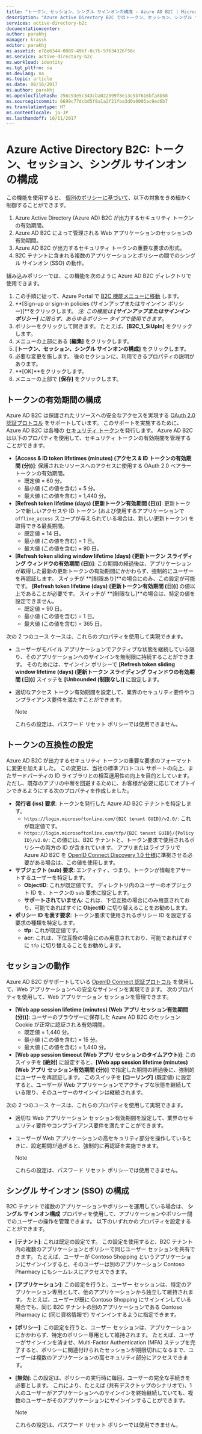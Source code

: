 ```yaml
---
title: "トークン、セッション、シングル サインオンの構成 - Azure AD B2C | Microsoft Docs"
description: "Azure Active Directory B2C でのトークン、セッション、シングル サインオンの構成"
services: active-directory-b2c
documentationcenter: 
author: parakhj
manager: krassk
editor: parakhj
ms.assetid: e78e6344-0089-49bf-8c7b-5f634326f58c
ms.service: active-directory-b2c
ms.workload: identity
ms.tgt_pltfrm: na
ms.devlang: na
ms.topic: article
ms.date: 08/16/2017
ms.author: parakhj
ms.openlocfilehash: 256c93e5c343cba022599f8e13c5b7616bfa8b58
ms.sourcegitcommit: 6699c77dcbd5f8a1a2f21fba3d0a0005ac9ed6b7
ms.translationtype: HT
ms.contentlocale: ja-JP
ms.lasthandoff: 10/11/2017
---
```

# <a name="azure-active-directory-b2c-token-session-and-single-sign-on-configuration"></a>Azure Active Directory B2C: トークン、セッション、シングル サインオンの構成

この機能を使用すると、 [個別のポリシーに基づいて](active-directory-b2c-reference-policies.md)、以下の対象をきめ細かく制御することができます。

1. Azure Active Directory (Azure AD) B2C が出力するセキュリティ トークンの有効期間。
2. Azure AD B2C によって管理される Web アプリケーションのセッションの有効期間。
3. Azure AD B2C が出力するセキュリティ トークンの重要な要求の形式。
4. B2C テナントに含まれる複数のアプリケーションとポリシーの間でのシングル サインオン (SSO) の動作。

組み込みポリシーでは、この機能を次のように Azure AD B2C ディレクトリで使用できます。

1. この手順に従って、Azure Portal で [B2C 機能メニューに移動](active-directory-b2c-app-registration.md#navigate-to-b2c-settings) します。
2. **[Sign-up or sign-in policies (サインアップまたはサインイン ポリシー)]**をクリックします。 *注: この機能は **[サインアップまたはサインイン ポリシー]** に限らず、あらゆるポリシー タイプで使用できます*。
3. ポリシーをクリックして開きます。 たとえば、**[B2C_1_SiUpIn]** をクリックします。
4. メニューの上部にある **[編集]** をクリックします。
5. **[トークン、セッション、シングル サインオンの構成]** をクリックします。
6. 必要な変更を施します。 後のセクションに、利用できるプロパティの説明があります。
7. **[OK]**をクリックします。
8. メニューの上部で **[保存]** をクリックします。

## <a name="token-lifetimes-configuration"></a>トークンの有効期間の構成

Azure AD B2C は保護されたリソースへの安全なアクセスを実現する [OAuth 2.0 認証プロトコル](active-directory-b2c-reference-protocols.md) をサポートしています。 このサポートを実施するために、Azure AD B2C は各種の [セキュリティ トークン](active-directory-b2c-reference-tokens.md)を発行します。 Azure AD B2C は以下のプロパティを使用して、セキュリティ トークンの有効期間を管理することができます。

* **[Access & ID token lifetimes (minutes) (アクセス & ID トークンの有効期間 (分))]**: 保護されたリソースへのアクセスに使用する OAuth 2.0 ベアラー トークンの有効期間。
  * 既定値 = 60 分。
  * 最小値 (この値を含む) = 5 分。
  * 最大値 (この値を含む) = 1,440 分。
* **[Refresh token lifetime (days) (更新トークン有効期間 (日))]**: 更新トークンで新しいアクセスや ID トークン (および使用するアプリケーションで `offline_access` スコープが与えられている場合は、新しい更新トークン) を取得できる最長期間。
  * 既定値 = 14 日。
  * 最小値 (この値を含む) = 1 日。
  * 最大値 (この値を含む) = 90 日。
* **[Refresh token sliding window lifetime (days) (更新トークン スライディング ウィンドウの有効期間 (日))]**: この期間の経過後は、アプリケーションが取得した最新の更新トークンの有効期間にかかわらず、強制的にユーザーを再認証します。 スイッチが **[制限あり]**の場合にのみ、この設定が可能です。 **[Refresh token lifetime (days) (更新トークン有効期間 (日))]** の値以上であることが必要です。 スイッチが **[制限なし]**の場合は、特定の値を設定できません。
  * 既定値 = 90 日。
  * 最小値 (この値を含む) = 1 日。
  * 最大値 (この値を含む) = 365 日。

次の 2 つのユース ケースは、これらのプロパティを使用して実現できます。

* ユーザーがモバイル アプリケーションでアクティブな状態を継続している限り、そのアプリケーションへのサインインを無制限に持続することができます。 そのためには、サインイン ポリシーで **[Refresh token sliding window lifetime (days) (更新トークン スライディング ウィンドウの有効期間 (日))]** スイッチを **[Unbounded (制限なし)]** に設定します。
* 適切なアクセス トークン有効期間を設定して、業界のセキュリティ要件やコンプライアンス要件を満たすことができます。

    > [!NOTE]
    > これらの設定は、パスワード リセット ポリシーでは使用できません。
    > 
    > 

## <a name="token-compatibility-settings"></a>トークンの互換性の設定

Azure AD B2C が出力するセキュリティ トークンの重要な要求のフォーマットに変更を加えました。 この変更は、当社の標準プロトコル サポートの向上、またサードパーティの ID ライブラリとの相互運用性の向上を目的としています。 ただし、既存のアプリの中断を回避するために、お客様が必要に応じてオプトインできるようにする次のプロパティを作成しました。

* **発行者 (iss) 要求**: トークンを発行した Azure AD B2C テナントを特定します。
  * `https://login.microsoftonline.com/{B2C tenant GUID}/v2.0/`: これが既定値です。
  * `https://login.microsoftonline.com/tfp/{B2C tenant GUID}/{Policy ID}/v2.0/`: この値には、B2C テナントと、トークン要求で使用されるポリシーの両方の ID が含まれています。 アプリまたはライブラリで Azure AD B2C を [OpenID Connect Discovery 1.0 仕様](http://openid.net/specs/openid-connect-discovery-1_0.html)に準拠させる必要がある場合は、この値を使用します。
* **サブジェクト (sub) 要求**: エンティティ、つまり、トークンが情報をアサートするユーザーを特定します。
  * **ObjectID**: これが既定値です。 ディレクトリ内のユーザーのオブジェクト ID を、トークンの `sub` 要求に設定します。
  * **サポートされていません**: これは、下位互換の場合にのみ用意されており、可能であればすぐに **ObjectID** に切り替えることをお勧めします。
* **ポリシー ID を表す要求**: トークン要求で使用されるポリシー ID を設定する要求の種類を特定します。
  * **tfp**: これが既定値です。
  * **acr**: これは、下位互換の場合にのみ用意されており、可能であればすぐに `tfp` に切り替えることをお勧めします。

## <a name="session-behavior"></a>セッションの動作

Azure AD B2C がサポートしている [OpenID Connect 認証プロトコル](active-directory-b2c-reference-oidc.md) を使用して、Web アプリケーションへの安全なサインインを実現できます。 次のプロパティを使用して、Web アプリケーション セッションを管理できます。

* **[Web app session lifetime (minutes) (Web アプリ セッション有効期間 (分))]**: ユーザーのブラウザーに保存した Azure AD B2C のセッション Cookie が正常に認証される有効期間。
  * 既定値 = 1,440 分。
  * 最小値 (この値を含む) = 15 分。
  * 最大値 (この値を含む) = 1,440 分。
* **[Web app session timeout (Web アプリ セッションのタイムアウト)]**: このスイッチを **[絶対]** に設定すると、**[Web app session lifetime (minutes) (Web アプリ セッション有効期間 (分))]** で指定した期間の経過後に、強制的にユーザーを再認証します。 このスイッチを **[ローリング]** (既定値) に設定すると、ユーザーが Web アプリケーションでアクティブな状態を継続している限り、そのユーザーのサインインは継続されます。

次の 2 つのユース ケースは、これらのプロパティを使用して実現できます。

* 適切な Web アプリケーション セッション有効期間を設定して、業界のセキュリティ要件やコンプライアンス要件を満たすことができます。
* ユーザーが Web アプリケーションの高セキュリティ部分を操作しているときに、設定期間が過ぎると、強制的に再認証を実施できます。 

    > [!NOTE]
    > これらの設定は、パスワード リセット ポリシーでは使用できません。
    > 
    > 

## <a name="single-sign-on-sso-configuration"></a>シングル サインオン (SSO) の構成
B2C テナントで複数のアプリケーションやポリシーを運用している場合は、 **シングル サインオン構成** プロパティを使用して、アプリケーションやポリシー間でのユーザーの操作を管理できます。 以下のいずれかのプロパティを設定することができます。

* **[テナント]**: これは既定の設定です。 この設定を使用すると、B2C テナント内の複数のアプリケーションとポリシーで同じユーザー セッションを共有できます。 たとえば、ユーザーが Contoso Shopping というアプリケーションにサインインすると、そのユーザーは別のアプリケーション Contoso Pharmacy にもシームレスにアクセスできます。
* **[アプリケーション]**: この設定を行うと、ユーザー セッションは、特定のアプリケーション専用として、他のアプリケーションから独立して維持されます。 たとえば、ユーザーが既に Contoso Shopping にサインインしている場合でも、同じ B2C テナントの別のアプリケーションである Contoso Pharmacy に (同じ資格情報で) サインインするように指定できます。 
* **[ポリシー]**: この設定を行うと、ユーザー セッションは、アプリケーションにかかわらず、特定のポリシー専用として維持されます。 たとえば、ユーザーがサインインを済ませ、Multi-Factor Authentication (MFA) ステップを完了すると、ポリシーに関連付けられたセッションが期限切れになるまで、ユーザーは複数のアプリケーションの高セキュリティ部分にアクセスできます。
* **[無効]**: この設定は、ポリシーの実行時に毎回、ユーザーの完全な手続きを必要とします。 これにより、たとえば (共有デスクトップのシナリオで)、1 人のユーザーがアプリケーションへのサインインを終始継続していても、複数のユーザーがそのアプリケーションにサインインすることができます。

    > [!NOTE]
    > これらの設定は、パスワード リセット ポリシーでは使用できません。
    > 
    > 

